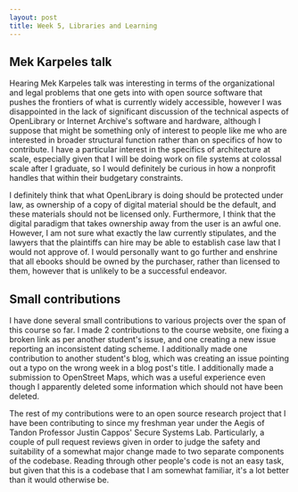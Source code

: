 ```yaml
---
layout: post
title: Week 5, Libraries and Learning
---
```


## Mek Karpeles talk

Hearing Mek Karpeles talk was interesting in terms of the organizational and legal problems that one gets into with open source software that pushes the frontiers of what is currently widely accessible, however I was disappointed in the lack of significant discussion of the technical aspects of OpenLibrary or Internet Archive's software and hardware, although I suppose that might be something only of interest to people like me who are interested in broader structural function rather than on specifics of how to contribute. I have a particular interest in the specifics of architecture at scale, especially given that I will be doing work on file systems at colossal scale after I graduate, so I would definitely be curious in how a nonprofit handles that within their budgetary constraints.

<!--more-->

I definitely think that what OpenLibrary is doing should be protected under law, as ownership of a copy of digital material should be the default, and these materials should not be licensed only. Furthermore, I think that the digital paradigm that takes ownership away from the user is an awful one. However, I am not sure what exactly the law currently stipulates, and the lawyers that the plaintiffs can hire may be able to establish case law that I would not approve of. I would personally want to go further and enshrine that all ebooks should be owned by the purchaser, rather than licensed to them, however that is unlikely to be a successful endeavor.

## Small contributions

I have done several small contributions to various projects over the span of this course so far. I made 2 contributions to the course website, one fixing a broken link as per another student's issue, and one creating a new issue reporting an inconsistent dating scheme. I additionally made one contribution to another student's blog, which was creating an issue pointing out a typo on the wrong week in a blog post's title. I additionally made a submission to OpenStreet Maps, which was a useful experience even though I apparently deleted some information which should not have been deleted.

The rest of my contributions were to an open source research project that I have been contributing to since my freshman year under the Aegis of Tandon Professor Justin Cappos' Secure Systems Lab. Particularly, a couple of pull request reviews given in order to judge the safety and suitability of a somewhat major change made to two separate components of the codebase. Reading through other people's code is not an easy task, but given that this is a codebase that I am somewhat familiar, it's a lot better than it would otherwise be.
